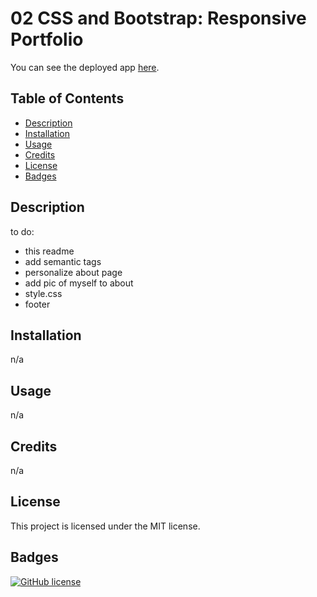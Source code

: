 # 02 CSS and Bootstrap: Responsive Portfolio

You can see the deployed app [here](https://maphaiyarath.github.io/bootcamp-responsive-portfolio/).

## Table of Contents
* [Description](#description)
* [Installation](#installation)
* [Usage](#usage)
* [Credits](#credits)
* [License](#license)
* [Badges](#badges)

## Description
to do:
- this readme
- add semantic tags
- personalize about page
- add pic of myself to about
- style.css
- footer

## Installation
n/a

## Usage
n/a

## Credits
n/a

## License
This project is licensed under the MIT license.

## Badges
[![GitHub license](https://img.shields.io/badge/license-MIT-blue.svg)](https://github.com/maphaiyarath/bootcamp-responsive-portfolio)